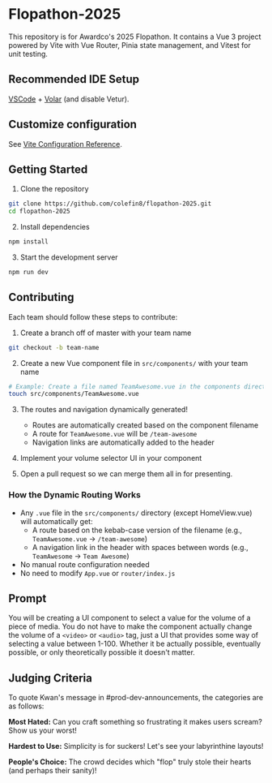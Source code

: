 # Flopathon-2025

This repository is for Awardco's 2025 Flopathon. It contains a Vue 3 project powered by Vite with Vue Router, Pinia state management, and Vitest for unit testing.

## Recommended IDE Setup

[VSCode](https://code.visualstudio.com/) + [Volar](https://marketplace.visualstudio.com/items?itemName=Vue.volar) (and disable Vetur).

## Customize configuration

See [Vite Configuration Reference](https://vite.dev/config/).

## Getting Started

1. Clone the repository

```sh
git clone https://github.com/colefin8/flopathon-2025.git
cd flopathon-2025
```

2. Install dependencies

```sh
npm install
```

3. Start the development server

```sh
npm run dev
```

## Contributing

Each team should follow these steps to contribute:

1. Create a branch off of master with your team name

```sh
git checkout -b team-name
```

2. Create a new Vue component file in `src/components/` with your team name

```sh
# Example: Create a file named TeamAwesome.vue in the components directory
touch src/components/TeamAwesome.vue
```

3. The routes and navigation dynamically generated!

   - Routes are automatically created based on the component filename
   - A route for `TeamAwesome.vue` will be `/team-awesome`
   - Navigation links are automatically added to the header

4. Implement your volume selector UI in your component

5. Open a pull request so we can merge them all in for presenting.

### How the Dynamic Routing Works

- Any `.vue` file in the `src/components/` directory (except HomeView.vue) will automatically get:
  - A route based on the kebab-case version of the filename (e.g., `TeamAwesome.vue` → `/team-awesome`)
  - A navigation link in the header with spaces between words (e.g., `TeamAwesome` → `Team Awesome`)
- No manual route configuration needed
- No need to modify `App.vue` or `router/index.js`

## Prompt

You will be creating a UI component to select a value for the volume of a piece of media. You do not have to make the component actually change the volume of a `<video>` or `<audio>` tag, just a UI that provides some way of selecting a value between 1-100. Whether it be actually possible, eventually possible, or only theoretically possible it doesn't matter.

## Judging Criteria

To quote Kwan's message in #prod-dev-announcements, the categories are as follows:

**Most Hated:** Can you craft something so frustrating it makes users scream? Show us your worst!

**Hardest to Use:** Simplicity is for suckers! Let's see your labyrinthine layouts!

**People's Choice:** The crowd decides which "flop" truly stole their hearts (and perhaps their sanity)!
